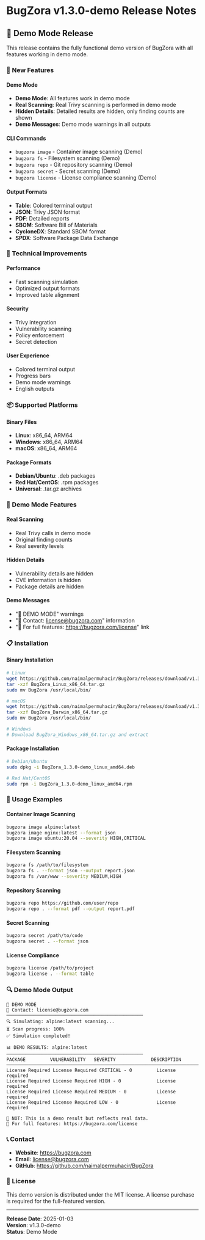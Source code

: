 # BugZora v1.3.0-demo Release Notes

## 🎉 Demo Mode Release

This release contains the fully functional demo version of BugZora with all features working in demo mode.

### 🚀 New Features

#### Demo Mode
- **Demo Mode**: All features work in demo mode
- **Real Scanning**: Real Trivy scanning is performed in demo mode
- **Hidden Details**: Detailed results are hidden, only finding counts are shown
- **Demo Messages**: Demo mode warnings in all outputs

#### CLI Commands
- `bugzora image` - Container image scanning (Demo)
- `bugzora fs` - Filesystem scanning (Demo)
- `bugzora repo` - Git repository scanning (Demo)
- `bugzora secret` - Secret scanning (Demo)
- `bugzora license` - License compliance scanning (Demo)

#### Output Formats
- **Table**: Colored terminal output
- **JSON**: Trivy JSON format
- **PDF**: Detailed reports
- **SBOM**: Software Bill of Materials
- **CycloneDX**: Standard SBOM format
- **SPDX**: Software Package Data Exchange

### 🔧 Technical Improvements

#### Performance
- Fast scanning simulation
- Optimized output formats
- Improved table alignment

#### Security
- Trivy integration
- Vulnerability scanning
- Policy enforcement
- Secret detection

#### User Experience
- Colored terminal output
- Progress bars
- Demo mode warnings
- English outputs

### 📦 Supported Platforms

#### Binary Files
- **Linux**: x86_64, ARM64
- **Windows**: x86_64, ARM64
- **macOS**: x86_64, ARM64

#### Package Formats
- **Debian/Ubuntu**: .deb packages
- **Red Hat/CentOS**: .rpm packages
- **Universal**: .tar.gz archives

### 🎯 Demo Mode Features

#### Real Scanning
- Real Trivy calls in demo mode
- Original finding counts
- Real severity levels

#### Hidden Details
- Vulnerability details are hidden
- CVE information is hidden
- Package details are hidden

#### Demo Messages
- "🚨 DEMO MODE" warnings
- "📧 Contact: license@bugzora.com" information
- "🔗 For full features: https://bugzora.com/license" link

### 📋 Installation

#### Binary Installation
```bash
# Linux
wget https://github.com/naimalpermuhacir/BugZora/releases/download/v1.3.0-demo/BugZora_Linux_x86_64.tar.gz
tar -xzf BugZora_Linux_x86_64.tar.gz
sudo mv BugZora /usr/local/bin/

# macOS
wget https://github.com/naimalpermuhacir/BugZora/releases/download/v1.3.0-demo/BugZora_Darwin_x86_64.tar.gz
tar -xzf BugZora_Darwin_x86_64.tar.gz
sudo mv BugZora /usr/local/bin/

# Windows
# Download BugZora_Windows_x86_64.tar.gz and extract
```

#### Package Installation
```bash
# Debian/Ubuntu
sudo dpkg -i BugZora_1.3.0-demo_linux_amd64.deb

# Red Hat/CentOS
sudo rpm -i BugZora_1.3.0-demo_linux_amd64.rpm
```

### 🚀 Usage Examples

#### Container Image Scanning
```bash
bugzora image alpine:latest
bugzora image nginx:latest --format json
bugzora image ubuntu:20.04 --severity HIGH,CRITICAL
```

#### Filesystem Scanning
```bash
bugzora fs /path/to/filesystem
bugzora fs . --format json --output report.json
bugzora fs /var/www --severity MEDIUM,HIGH
```

#### Repository Scanning
```bash
bugzora repo https://github.com/user/repo
bugzora repo . --format pdf --output report.pdf
```

#### Secret Scanning
```bash
bugzora secret /path/to/code
bugzora secret . --format json
```

#### License Compliance
```bash
bugzora license /path/to/project
bugzora license . --format table
```

### 🔍 Demo Mode Output

```
🚨 DEMO MODE
📧 Contact: license@bugzora.com
──────────────────────────────────────────────────
🔍 Simulating: alpine:latest scanning...
⏳ Scan progress: 100%
✅ Simulation completed!

📊 DEMO RESULTS: alpine:latest
──────────────────────────────────────────────────
PACKAGE         VULNERABILITY   SEVERITY             DESCRIPTION
────────────────────────────────────────────────────────────────────────────────
License Required License Required CRITICAL - 0         License required
License Required License Required HIGH - 0             License required
License Required License Required MEDIUM - 0           License required
License Required License Required LOW - 0              License required

📄 NOT: This is a demo result but reflects real data.
🔗 For full features: https://bugzora.com/license
```

### 📞 Contact

- **Website**: https://bugzora.com
- **Email**: license@bugzora.com
- **GitHub**: https://github.com/naimalpermuhacir/BugZora

### 📄 License

This demo version is distributed under the MIT license. A license purchase is required for the full-featured version.

---

**Release Date**: 2025-01-03  
**Version**: v1.3.0-demo  
**Status**: Demo Mode 
